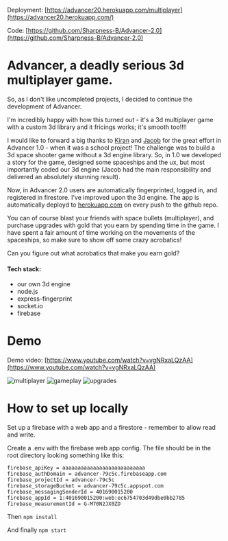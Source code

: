 Deployment: [https://advancer20.herokuapp.com/multiplayer](https://advancer20.herokuapp.com/)

Code: [https://github.com/Sharpness-B/Advancer-2.0](https://github.com/Sharpness-B/Advancer-2.0)

# Advancer, a deadly serious 3d multiplayer game.
So, as I don't like uncompleted projects, I decided to continue the development of Advancer.

I'm incredibly happy with how this turned out - it's a 3d multiplayer game with a custom 3d library and it fricings works; it's smooth too!!!! 

I would like to forward a big thanks to [Kiran](https://github.com/Vaakir) and [Jacob](https://github.com/raSKTypeShit) for the great effort in Advancer 1.0 - when it was a school project! The challenge was to build a 3d space shooter game without a 3d engine library. So, in 1.0 we developed a story for the game, designed some spaceships and the ux, but most importantly coded our 3d engine (Jacob had the main responsibility and delivered an absolutely stunning result).

Now, in Advancer 2.0 users are automatically fingerprinted, logged in, and registered in firestore. I've improved upon the 3d engine. The app is automatically deployd to [herokuapp.com](https://advancer20.herokuapp.com/) on every push to the github repo.

You can of course blast your friends with space bullets (multiplayer), and purchase upgrades with gold that you earn by spending time in the game. I have spent a fair amount of time working on the movements of the spaceships, so make sure to show off some crazy acrobatics! 

Can you figure out what acrobatics that make you earn gold?

#### Tech stack:
 - our own 3d engine
 - node.js
 - express-fingerprint
 - socket.io
 - firebase

# Demo
Demo video: [https://www.youtube.com/watch?v=vgNRxaLQzAA](https://www.youtube.com/watch?v=vgNRxaLQzAA)

![multiplayer](https://github.com/Sharpness-B/Advancer-2.0/blob/main/marketing_assets/multiplayer.gif?raw=true)
![gameplay](https://github.com/Sharpness-B/Advancer-2.0/blob/main/marketing_assets/main.gif?raw=true)
![upgrades](https://github.com/Sharpness-B/Advancer-2.0/blob/main/marketing_assets/upgrades.gif?raw=true)

# How to set up locally
Set up a firebase with a web app and a firestore - remember to allow read and write.

Create a .env with the firebase web app config. The file should be in the root directory looking something like this:
                
```.env
firebase_apiKey = aaaaaaaaaaaaaaaaaaaaaaaaaaa
firebase_authDomain = advancer-79c5c.firebaseapp.com
firebase_projectId = advancer-79c5c
firebase_storageBucket = advancer-79c5c.appspot.com
firebase_messagingSenderId = 401690015200
firebase_appId = 1:401690015200:web:ec6754703d49dbe0bb2785
firebase_measurementId = G-M70N2JX0ZD
```

Then `npm install`

And finally `npm start`
